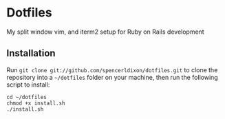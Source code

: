 # Dotfiles

My split window vim, and iterm2 setup for Ruby on Rails development

## Installation

Run `git clone git://github.com/spencerldixon/dotfiles.git` to clone the repository into a `~/dotfiles` folder on your machine, then run the following script to install:

```
cd ~/dotfiles
chmod +x install.sh
./install.sh
```